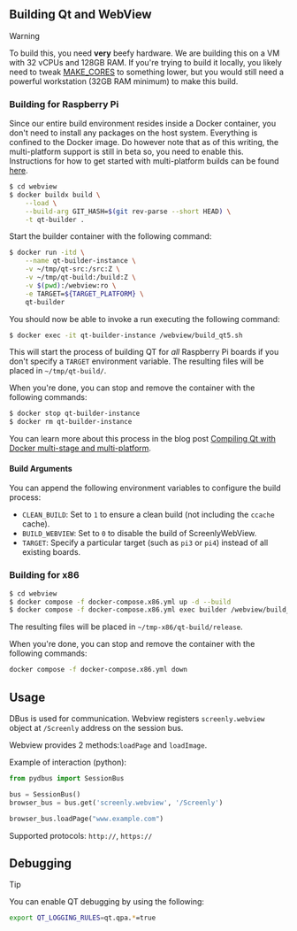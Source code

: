 ## Building Qt and WebView

> [!WARNING]
> To build this, you need **very** beefy hardware. We are building this on a VM with 32 vCPUs and 128GB RAM. If you're trying to build it locally, you likely need to tweak [MAKE_CORES](https://github.com/Screenly/screenly-ose/blob/master/webview/build_qt5.sh#L12) to something lower, but you would still need a powerful workstation (32GB RAM minimum) to make this build.

### Building for Raspberry Pi

Since our entire build environment resides inside a Docker container, you don't need to install any packages on the host system. Everything is confined to the Docker image. Do however note that as of this writing, the multi-platform support is still in beta so, you need to enable this. Instructions for how to get started with multi-platform builds can be found [here](https://medium.com/@artur.klauser/building-multi-architecture-docker-images-with-buildx-27d80f7e2408).

```bash
$ cd webview
$ docker buildx build \
    --load \
    --build-arg GIT_HASH=$(git rev-parse --short HEAD) \
    -t qt-builder .
```

Start the builder container with the following command:

```bash
$ docker run -itd \
    --name qt-builder-instance \
    -v ~/tmp/qt-src:/src:Z \
    -v ~/tmp/qt-build:/build:Z \
    -v $(pwd):/webview:ro \
    -e TARGET=${TARGET_PLATFORM} \
    qt-builder
```

You should now be able to invoke a run executing the following command:

```bash
$ docker exec -it qt-builder-instance /webview/build_qt5.sh
```

This will start the process of building QT for *all* Raspberry Pi boards if you don't specify a `TARGET` environment variable.
The resulting files will be placed in `~/tmp/qt-build/`.

When you're done, you can stop and remove the container with the following commands:

```bash
$ docker stop qt-builder-instance
$ docker rm qt-builder-instance
```

You can learn more about this process in the blog post [Compiling Qt with Docker multi-stage and multi-platform](https://www.docker.com/blog/compiling-qt-with-docker-multi-stage-and-multi-platform/).

#### Build Arguments

You can append the following environment variables to configure the build process:

* `CLEAN_BUILD`: Set to `1` to ensure a clean build (not including the `ccache` cache).
* `BUILD_WEBVIEW`:  Set to `0` to disable the build of ScreenlyWebView.
* `TARGET`: Specify a particular target (such as `pi3` or `pi4`) instead of all existing boards.

### Building for x86

```bash
$ cd webview
$ docker compose -f docker-compose.x86.yml up -d --build
$ docker compose -f docker-compose.x86.yml exec builder /webview/build_x86.sh
```

The resulting files will be placed in `~/tmp-x86/qt-build/release`.

When you're done, you can stop and remove the container with the following commands:

```bash
docker compose -f docker-compose.x86.yml down
```

## Usage

DBus is used for communication.
Webview registers `screenly.webview` object at `/Screenly` address on the session bus.

Webview provides 2 methods:`loadPage` and `loadImage`.

Example of interaction (python):

```python
from pydbus import SessionBus

bus = SessionBus()
browser_bus = bus.get('screenly.webview', '/Screenly')

browser_bus.loadPage("www.example.com")
```

Supported protocols: `http://`, `https://`

## Debugging

> [!TIP]
> You can enable QT debugging by using the following:
> ```bash
> export QT_LOGGING_RULES=qt.qpa.*=true
> ```
